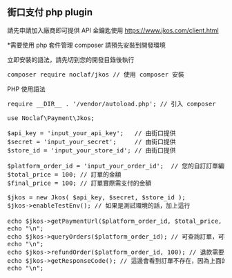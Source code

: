 ## 街口支付 php plugin

請先申請加入廠商即可提供 API 金鑰匙使用
https://www.jkos.com/client.html

*需要使用 php 套件管理 composer 請預先安裝到開發環境

立即安裝的語法，請先切到您的開發目錄後執行
<pre>
composer require noclaf/jkos // 使用 composer 安裝
</pre>

PHP 使用語法
<pre>
require __DIR__ . '/vendor/autoload.php'; // 引入 composer

use Noclaf\Payment\Jkos; 

$api_key = 'input_your_api_key';   // 由街口提供
$secret = 'input_your_secret';     // 由街口提供
$store_id = 'input_your_store_id'; // 由街口提供

$platform_order_id = 'input_your_order_id';  // 您的自訂訂單編號
$total_price = 100; // 訂單的金額
$final_price = 100; // 訂單實際需支付的金額

$jkos = new Jkos( $api_key, $secret, $store_id );
$jkos->enableTestEnv(); // 如果是測試環境的話，加上這行

echo $jkos->getPaymentUrl($platform_order_id, $total_price, $final_price); // 取得付款連結
echo "\n";
echo $jkos->queryOrders($platform_order_id); // 可查詢訂單，可把訂單編號用, 串成字串，或是直接給字串陣列
echo "\n";
echo $jkos->refundOrder($platform_order_id, 100); // 退款需要單一訂單編號跟自訂退款金額
echo $jkos->getResponseCode(); // 這邊會看到訂單不存在，因為上面的其實還沒完成支付動作
echo "\n";
</pre>
